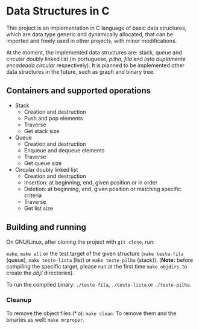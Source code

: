 # Data Structures in C

This project is an implementation in C language of basic data structures, which are data type generic and dynamically allocated, that can be imported and freely used in other projects, with minor modifications.

At the moment, the implemented data structures are: stack, queue and circular doubly linked list (in portuguese, *pilha*, *fila* and *lista duplamente encadeada circular* respectively). It is planned to be implemented other data structures in the future, such as graph and binary tree.

## Containers and supported operations

* Stack
    - Creation and destruction
    - Push and pop elements
    - Traverse
    - Get stack size
* Queue
    - Creation and destruction
    - Enqueue and dequeue elements
    - Traverse
    - Get queue size
* Circular doubly linked list
    - Creation and destruction
    - Insertion: at beginning, end, given position or in order
    - Deletion: at beginning, end, given position or matching specific criteria
    - Traverse
    - Get list size

## Building and running

On GNU/Linux, after cloning the project with `git clone`, run:

`make`, `make all` or the test target of the given structure (`make teste-fila` (queue), `make teste-lista` (list) or `make teste-pilha` (stack)). (**Note:** before compiling the specific target, please run at the first time `make objdirs`, to create the *obj/* directories).

To run the compiled binary: `./teste-fila`, `./teste-lista` or `./teste-pilha`.

### Cleanup

To remove the object files (*.o): `make clean`. To remove them and the binaries as well: `make mrproper`.